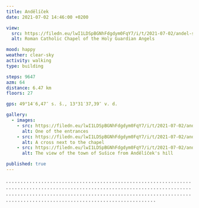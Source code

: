 ```yaml
---
title: Andělíček
date: 2021-07-02 14:46:00 +0200

view:
  src: https://filedn.eu/lwI1LDSpBGNhFdgdym0FqY7/i/t/2021-07-02/andel-strazny.jpg
  alt: Roman Catholic Chapel of the Holy Guardian Angels

mood: happy
weather: clear-sky
activity: walking
type: building

steps: 9647
azm: 64
distance: 6.47 km
floors: 27

gps: 49°14′6,47″ s. š., 13°31′37,39″ v. d.

gallery:
  - images:
    - src: https://filedn.eu/lwI1LDSpBGNhFdgdym0FqY7/i/t/2021-07-02/andel-strazny-dvere.jpg
      alt: One of the entrances
    - src: https://filedn.eu/lwI1LDSpBGNhFdgdym0FqY7/i/t/2021-07-02/andel-strazny-kriz.jpg
      alt: A cross next to the chapel
    - src: https://filedn.eu/lwI1LDSpBGNhFdgdym0FqY7/i/t/2021-07-02/andel-strazny-susice.jpg
      alt: The view of the town of Sušice from Andělíček's hill

published: true
---
```

.  .  .  .  .  .  .  .  .  .  .  .  .  .  .  .  . .  .  .  .  .  .  .  .  .  .  .  .  .  .  .  .  .  .  .  .  .  .  .  .  .  .  .  .  .  .  .  .  .  . .  .  .  .  .  .  .  .  .  .  .  .  .  .  .  .  . .  .  .  .  .  .  .  .  .  .  .  .  .  .  .  .  . .  .  .  .  .  .  .  .  .  .  .  .  .  .  .  .  .  .  .  .  .  .  .  .  .  .  .  .  .  .  .  .  .  . .  .  .  .  .  .  .  .  .  .  .  .  .  .  .  .  . .  .  .  .  .  .  .  .  .  .  .  .  .  .  .  .  . .  .  .  .  .  .  .  .  .  .  .  .  .  .  .  .  .  .  .  .  .  .  .  .  .  .  .  .  .  .  .  .  .  .  .  .  .  .  .  .  .  .  .  .  .  .  .  .  .  .  .  .  .  .  .  .  .  .  .  .  .  .  .  .  .  .  .  .  .  .  .  .  .  .  .  .  .  .  .  .  .  .  .  .  .  .  .